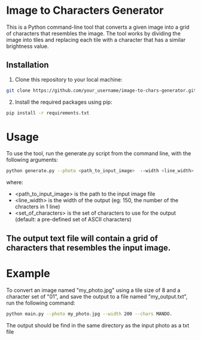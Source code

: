 # Image to Characters Generator

This is a Python command-line tool that converts a given image into a grid of characters that resembles the image. The tool works by dividing the image into tiles and replacing each tile with a character that has a similar brightness value.

## Installation

1. Clone this repository to your local machine:

```sh
git clone https://github.com/your_username/image-to-chars-generator.git
```
2. Install the required packages using pip:
```sh
pip install -r requirements.txt
```
# Usage
To use the tool, run the generate.py script from the command line, with the following arguments:



```sh
python generate.py --photo <path_to_input_image>  --width <line_width> --chars <set_of_characters>
```
where:

- <path_to_input_image> is the path to the input image file
- <line_width> is the width of the output  (eg: 150, the number of the chracters in 1 line)
- <set_of_characters> is the set of characters to use for the output (default: a pre-defined set of ASCII characters)

## The output text file will contain a grid of characters that resembles the input image.

# Example
To convert an image named "my_photo.jpg" using a tile size of 8 and a character set of "01", and save the output to a file named "my_output.txt", run the following command:

```sh
python main.py --photo my_photo.jpg --width 200 --chars MANDO.
```

The output should be find in the same directory as the input photo as a txt file
